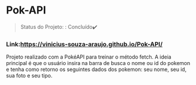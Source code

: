 # Pok-API
> Status do Projeto: : Concluído✔️

### Link:https://vinicius-souza-araujo.github.io/Pok-API/

Projeto realizado com a PokéAPI para treinar o  método fetch. A ideia principal é que o usuário insira na barra de busca o nome ou id do pokemon e tenha como retorno os seguintes dados dos pokemon: seu nome, seu id, sua foto e seu tipo.
